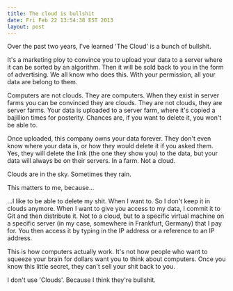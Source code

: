 ```yaml
---
title: The cloud is bullshit
date: Fri Feb 22 13:54:38 EST 2013
layout: post
---
```


Over the past two years, I've learned 'The Cloud' is a bunch of bullshit.

It's a marketing ploy to convince you to upload your data to a server where it can be sorted by an algorithm. Then it will be sold back to you in the form of advertising. We all know who does this. With your permission, all your data are belong to them.

Computers are not clouds. They are computers. When they exist in server farms you can be convinced they are clouds. They are not clouds, they are server farms. Your data is uploaded to a server farm, where it's copied a bajillion times for posterity. Chances are, if you want to delete it, you won't be able to. 

Once uploaded, this company owns your data forever. They don't even know where your data is, or how they would delete it if you asked them. Yes, they will delete the link (the one they show you) to the data, but your data will always be on their servers. In a farm. Not a cloud.

Clouds are in the sky. Sometimes they rain.

This matters to me, because... 

...I like to be able to delete my shit. When I want to. So I don't keep it in clouds anymore. When I want to give you access to my data, I commit it to Git and then distribute it. Not to a cloud, but to a specific virtual machine on a specific server (in my case, somewhere in Frankfurt, Germany) that I pay for. You then access it by typing in the IP address or a reference to an IP address.

This is how computers actually work. It's not how people who want to squeeze your brain for dollars want you to think about computers. Once you know this little secret, they can't sell your shit back to you.

I don't use 'Clouds'. Because I think they're bullshit.